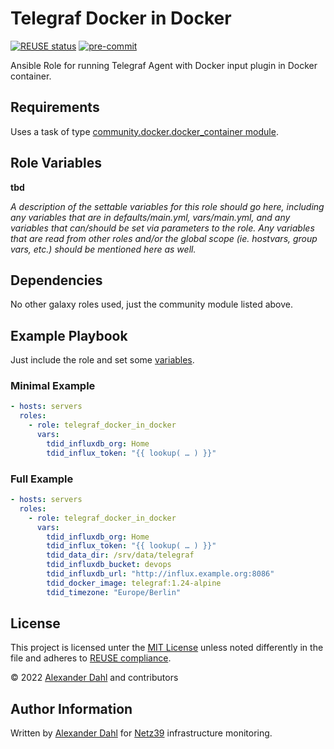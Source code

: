 <!--
SPDX-FileCopyrightText: 2022 Alexander Dahl
SPDX-License-Identifier: CC-BY-4.0
-->

# Telegraf Docker in Docker

[![REUSE status](https://api.reuse.software/badge/git.fsfe.org/reuse/api)](https://api.reuse.software/info/git.fsfe.org/reuse/api)
[![pre-commit](https://img.shields.io/badge/pre--commit-enabled-brightgreen?logo=pre-commit)](https://github.com/pre-commit/pre-commit)

Ansible Role for running Telegraf Agent with Docker input plugin in Docker container.

## Requirements

Uses a task of type [community.docker.docker_container
module](https://docs.ansible.com/ansible/latest/collections/community/docker/docker_container_module.html).

## Role Variables

**tbd**

*A description of the settable variables for this role should go here, including any variables that are in defaults/main.yml, vars/main.yml, and any variables that can/should be set via parameters to the role. Any variables that are read from other roles and/or the global scope (ie. hostvars, group vars, etc.) should be mentioned here as well.*

## Dependencies

No other galaxy roles used, just the community module listed above.

## Example Playbook

Just include the role and set some [variables](#role-variables).

### Minimal Example

```yaml
- hosts: servers
  roles:
    - role: telegraf_docker_in_docker
      vars:
        tdid_influxdb_org: Home
        tdid_influx_token: "{{ lookup( … ) }}"
```

### Full Example

```yaml
- hosts: servers
  roles:
    - role: telegraf_docker_in_docker
      vars:
        tdid_influxdb_org: Home
        tdid_influx_token: "{{ lookup( … ) }}"
        tdid_data_dir: /srv/data/telegraf
        tdid_influxdb_bucket: devops
        tdid_influxdb_url: "http://influx.example.org:8086"
        tdid_docker_image: telegraf:1.24-alpine
        tdid_timezone: "Europe/Berlin"
```

## License

This project is licensed unter the [MIT License](LICENSES/MIT.txt) unless noted differently in the file and adheres to [REUSE compliance](https://api.reuse.software/info/git.fsfe.org/reuse/api).

© 2022 [Alexander Dahl](https://github.com/LeSpocky) and contributors


## Author Information

Written by [Alexander Dahl](mailto:alex@netz39.de) for
[Netz39](https://www.netz39.de/) infrastructure monitoring.
